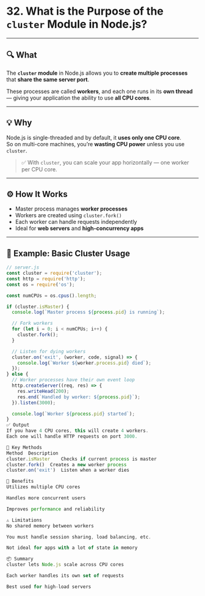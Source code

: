 # 32. What is the Purpose of the `cluster` Module in Node.js?

---

## 🔍 What

The **`cluster` module** in Node.js allows you to **create multiple processes** that **share the same server port**.

These processes are called **workers**, and each one runs in its **own thread** — giving your application the ability to use **all CPU cores**.

---

## 💡 Why

Node.js is single-threaded and by default, it **uses only one CPU core**.  
So on multi-core machines, you’re **wasting CPU power** unless you use `cluster`.

> ✅ With `cluster`, you can scale your app horizontally — one worker per CPU core.

---

## ⚙️ How It Works

- Master process manages **worker processes**
- Workers are created using `cluster.fork()`
- Each worker can handle requests independently
- Ideal for **web servers** and **high-concurrency apps**

---

## 🧪 Example: Basic Cluster Usage

```js
// server.js
const cluster = require('cluster');
const http = require('http');
const os = require('os');

const numCPUs = os.cpus().length;

if (cluster.isMaster) {
  console.log(`Master process ${process.pid} is running`);

  // Fork workers
  for (let i = 0; i < numCPUs; i++) {
    cluster.fork();
  }

  // Listen for dying workers
  cluster.on('exit', (worker, code, signal) => {
    console.log(`Worker ${worker.process.pid} died`);
  });
} else {
  // Worker processes have their own event loop
  http.createServer((req, res) => {
    res.writeHead(200);
    res.end(`Handled by worker: ${process.pid}`);
  }).listen(3000);

  console.log(`Worker ${process.pid} started`);
}
✅ Output
If you have 4 CPU cores, this will create 4 workers.
Each one will handle HTTP requests on port 3000.

🧠 Key Methods
Method	Description
cluster.isMaster	Checks if current process is master
cluster.fork()	Creates a new worker process
cluster.on('exit')	Listen when a worker dies

🚀 Benefits
Utilizes multiple CPU cores

Handles more concurrent users

Improves performance and reliability

⚠️ Limitations
No shared memory between workers

You must handle session sharing, load balancing, etc.

Not ideal for apps with a lot of state in memory

📦 Summary
cluster lets Node.js scale across CPU cores

Each worker handles its own set of requests

Best used for high-load servers